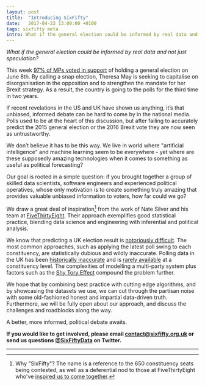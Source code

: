 ```yaml
---
layout: post
title:  "Introducing SixFifty"
date:   2017-04-22 13:00:00 +0100
tags: sixfifty meta
intro: What if the general election could be informed by real data and not just speculation?
---
```


_What if the general election could be informed by real data and not just speculation?_

This week [97% of MPs voted in support][hansard-results] of holding a general election on June 8th. By calling a snap election, Theresa May is seeking to capitalise on disorganisation in the opposition and to strengthen the mandate for her Brexit strategy. As a result, the country is going to the polls for the third time in two years.

If recent revelations in the US and UK have shown us anything, it’s that unbiased, informed debate can be hard to come by in the national media. Polls used to be at the heart of this discussion, but after failing to accurately predict the 2015 general election or the 2016 Brexit vote they are now seen as untrustworthy.

We don’t believe it has to be this way. We live in world where "artificial intelligence" and machine learning seem to be everywhere - yet where are these supposedly amazing technologies when it comes to something as useful as political forecasting?

Our goal is rooted in a simple question: if you brought together a group of skilled data scientists, software engineers and experienced political operatives, whose only motivation is to create something truly amazing that provides valuable unbiased information to voters, how far could we go?

We draw a great deal of inspiration[^1] from the work of Nate Silver and his team at [FiveThirtyEight][fivethirtyeight]. Their approach exemplifies good statistical practice, blending data science and engineering with inferential and political analysis.

We know that predicting a UK election result is [notoriously difficult][538-wrong]. The most common approaches, such as applying the latest poll swing to each constituency, are statistically dubious and wildly inaccurate. Polling data in the UK has been [historically inaccurate][inaccurate-polls] and is [rarely available][ashcroft-polls] at a constituency level. The complexities of modelling a multi-party system plus factors such as the [Shy Tory Effect][shy-tory-factor] compound the problem further.

We hope that by combining best practice with cutting edge algorithms, and by showcasing the datasets we use, we can cut through the partisan noise with some old-fashioned honest and impartial data-driven truth. Furthermore, we will be fully open about our approach, and discuss the challenges and roadblocks along the way.

A better, more informed, political debate awaits.

__If you would like to get involved, please email [contact@sixfifty.org.uk][contact-us] or send us questions [@SixFiftyData][650-twitter] on Twitter.__

---

[^1]: Why "SixFifty"? The name is a reference to the 650 constituency seats being contested, as well as a deferential nod to those at FiveThirtyEight who've [inspired us to come together][first-tweet].

[650-twitter]: https://twitter.com/SixFiftyData
[hansard-results]: https://hansard.parliament.uk/Commons/2017-04-19/division/BE856226-DD6B-4409-9462-D8D910F942D1/EarlyParliamentaryGeneralElection?outputType=Names
[fivethirtyeight]: https://fivethirtyeight.com/
[538-wrong]: https://fivethirtyeight.com/datalab/what-we-got-wrong-in-our-2015-uk-general-election-model/
[inaccurate-polls]: https://fivethirtyeight.com/features/the-u-k-snap-election-is-riskier-than-it-seems/
[shy-tory-factor]: https://en.wikipedia.org/wiki/Shy_Tory_Factor
[first-tweet]: https://twitter.com/John_Sandall/status/854286620064976896
[ashcroft-polls]: http://lordashcroftpolls.com/
[contact-us]: mailto:contact@sixfifty.org.uk
